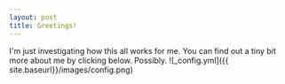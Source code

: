 ```yaml
---
layout: post
title: Greetings!
---
```


I'm just investigating how this all works for me. You can find out a tiny bit more about me by clicking below. Possibly.
![_config.yml]({{ site.baseurl}}/images/config.png)
